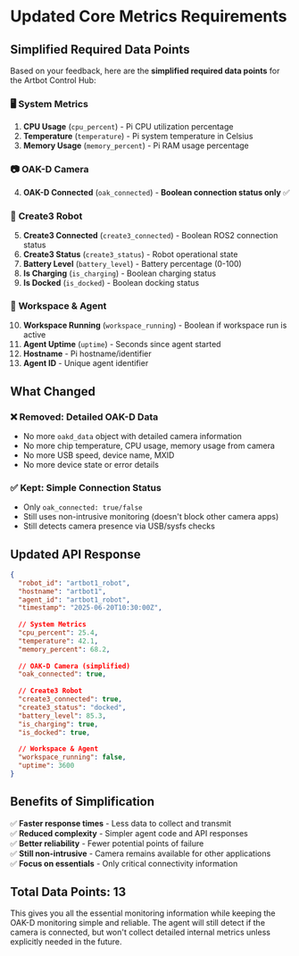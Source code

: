 # Updated Core Metrics Requirements

## Simplified Required Data Points

Based on your feedback, here are the **simplified required data points** for the Artbot Control Hub:

### 🖥️ **System Metrics**
1. **CPU Usage** (`cpu_percent`) - Pi CPU utilization percentage
2. **Temperature** (`temperature`) - Pi system temperature in Celsius  
3. **Memory Usage** (`memory_percent`) - Pi RAM usage percentage

### 📷 **OAK-D Camera** 
4. **OAK-D Connected** (`oak_connected`) - **Boolean connection status only** ✅

### 🤖 **Create3 Robot**
5. **Create3 Connected** (`create3_connected`) - Boolean ROS2 connection status
6. **Create3 Status** (`create3_status`) - Robot operational state
7. **Battery Level** (`battery_level`) - Battery percentage (0-100)
8. **Is Charging** (`is_charging`) - Boolean charging status
9. **Is Docked** (`is_docked`) - Boolean docking status

### 🔧 **Workspace & Agent**
10. **Workspace Running** (`workspace_running`) - Boolean if workspace run is active
11. **Agent Uptime** (`uptime`) - Seconds since agent started
12. **Hostname** - Pi hostname/identifier
13. **Agent ID** - Unique agent identifier

## What Changed

### ❌ **Removed: Detailed OAK-D Data**
- No more `oakd_data` object with detailed camera information
- No more chip temperature, CPU usage, memory usage from camera
- No more USB speed, device name, MXID
- No more device state or error details

### ✅ **Kept: Simple Connection Status**
- Only `oak_connected: true/false` 
- Still uses non-intrusive monitoring (doesn't block other camera apps)
- Still detects camera presence via USB/sysfs checks

## Updated API Response

```json
{
  "robot_id": "artbot1_robot",
  "hostname": "artbot1",
  "agent_id": "artbot1_robot", 
  "timestamp": "2025-06-20T10:30:00Z",
  
  // System Metrics
  "cpu_percent": 25.4,
  "temperature": 42.1,
  "memory_percent": 68.2,
  
  // OAK-D Camera (simplified)
  "oak_connected": true,
  
  // Create3 Robot
  "create3_connected": true,
  "create3_status": "docked",
  "battery_level": 85.3,
  "is_charging": true,
  "is_docked": true,
  
  // Workspace & Agent
  "workspace_running": false,
  "uptime": 3600
}
```

## Benefits of Simplification

✅ **Faster response times** - Less data to collect and transmit  
✅ **Reduced complexity** - Simpler agent code and API responses  
✅ **Better reliability** - Fewer potential points of failure  
✅ **Still non-intrusive** - Camera remains available for other applications  
✅ **Focus on essentials** - Only critical connectivity information  

## Total Data Points: 13

This gives you all the essential monitoring information while keeping the OAK-D monitoring simple and reliable. The agent will still detect if the camera is connected, but won't collect detailed internal metrics unless explicitly needed in the future.
